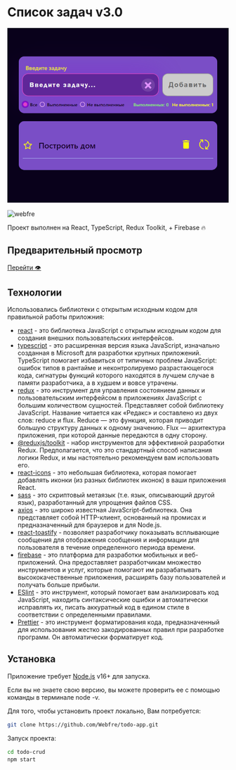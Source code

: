 # Список задач v3.0

![Image alt](https://github.com/Webfre/todo-app/blob/main/src/Image/2023-03-17_11-07-56.png)

<p align="left"> <img src="https://komarev.com/ghpvc/?username=webfre&label=Profile%20views&color=0e75b6&style=flat" alt="webfre" /> </p>

Проект выполнен на React, TypeScript, Redux Toolkit, + Firebase 🔥

## Предварительный просмотр

<a href="https://webfre.github.io/todo-crud/" target="_blank">Перейти 👁</a>

## Технологии

Использовались библиотеки с открытым исходным кодом для правильной работы приложния:

- [react](https://reactjs.org/) - это библиотека JavaScript с открытым исходным кодом для создания внешних пользовательских интерфейсов.
- [typescript](https://create-react-app.dev/docs/adding-typescript/) - это расширенная версия языка JavaScript, изначально созданная в Microsoft для разработки крупных приложений. TypeScript помогает избавиться от типичных проблем JavaScript: ошибок типов в рантайме и неконтролируемо разрастающегося кода, сигнатуры функций которого находятся в лучшем случае в памяти разработчика, а в худшем и вовсе утрачены.
- [redux](https://redux.js.org/introduction/getting-started) - это инструмент для управления состоянием данных и пользовательским интерфейсом в приложениях JavaScript с большим количеством сущностей. Представляет собой библиотеку JavaScript. Название читается как «Редакс» и составлено из двух слов: reduce и flux. Reduce — это функция, которая приводит большую структуру данных к одному значению. Flux — архитектура приложения, при которой данные передаются в одну сторону.
- [@reduxjs/toolkit](https://redux.js.org/redux-toolkit/overview) - набор инструментов для эффективной разработки Redux. Предполагается, что это стандартный способ написания логики Redux, и мы настоятельно рекомендуем вам использовать его.
- [react-icons](https://react-icons.github.io/react-icons/) - это небольшая библиотека, которая помогает добавлять иконки (из разных библиотек иконок) в ваши приложения React.
- [sass](https://sass-lang.com/) - это скриптовый метаязык (т.е. язык, описывающий другой язык), разработанный для упрощения файлов CSS.
- [axios](https://axios-http.com/docs/intro) - это широко известная JavaScript-библиотека. Она представляет собой HTTP-клиент, основанный на промисах и предназначенный для браузеров и для Node.js.
- [react-toastify](https://github.com/fkhadra/react-toastify) - позволяет разработчику показывать всплывающие сообщения для отображения сообщения и информации для пользователя в течение определенного периода времени.
- [firebase](https://firebase.google.com/) - это платформа для разработки мобильных и веб-приложений. Она предоставляет разработчикам множество инструментов и услуг, которые помогают им разрабатывать высококачественные приложения, расширять базу пользователей и получать больше прибыли.
- [ESlint](https://github.com/eslint/eslint) - это инструмент, который помогает вам анализировать код JavaScript, находить синтаксические ошибки и автоматически исправлять их, писать аккуратный код в едином стиле в соответствии с определенными правилами.
- [Prettier](https://prettier.io/) - это инструмент форматирования кода, предназначенный для использования жестко закодированных правил при разработке программ. Он автоматически форматирует код.

## Установка

Приложение требует [Node.js](https://nodejs.org/) v16+ для запуска.

Если вы не знаете свою версию, вы можете проверить ее с помощью команды в терминале node -v.

Для того, чтобы установить проект локально, Вам потребуется:

```sh
git clone https://github.com/Webfre/todo-app.git
```

Запуск проекта:

```sh
cd todo-crud
npm start
```
